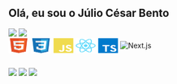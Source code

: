 ## Olá, eu sou o Júlio César Bento
<div>
    <a href="https://github.com/JulioCB68"></a>
    <img height="180em" src="https://github-readme-stats.vercel.app/api?username=JulioCB68&theme=radical&show_icons=true" />
    <img height="180em" src="https://github-readme-stats.vercel.app/api/top-langs/?username=JulioCB68&layout=compact&langs_count=8&theme=radical" />
</div>

<div style="display: inline-block, margin:1rem 0" >
    <img align="center" alt="HTML" height="30" width="40" src="https://raw.githubusercontent.com/devicons/devicon/master/icons/html5/html5-original.svg" />
    <img align="center" alt="CSS" height="30" width="40" src="https://raw.githubusercontent.com/devicons/devicon/master/icons/css3/css3-original.svg" />
    <img align="center" alt="Javascript" height="30" width="40" src="https://raw.githubusercontent.com/devicons/devicon/master/icons/javascript/javascript-plain.svg" />
    <img align="center" alt="React" height="30" width="40" src="https://raw.githubusercontent.com/devicons/devicon/master/icons/react/react-original.svg" />
    <img align="center" alt="Typescript" height="30" width="40" src="https://raw.githubusercontent.com/devicons/devicon/master/icons/typescript/typescript-plain.svg" />
    <img align="center" alt="Next.js" height="30" width="40" src="https://cdn.jsdelivr.net/gh/devicons/devicon/icons/nextjs/nextjs-original-wordmark.svg" />          
</div>

##

<div>
      <a href="https://www.linkedin.com/in/j%C3%BAlio-c%C3%A9sar-924487158/" target="_blank"><img src="https://img.shields.io/badge/-LinkedIn-%230077B5?style=for-the-badge&logo=linkedin&logoColor=white" target="_blank"></a>
      <a href="https://www.instagram.com/jcbento_/" target="_blank"><img src="https://img.shields.io/badge/Instagram-E4405F?style=for-the-badge&logo=instagram&logoColor=white" target="_blank"></a>
      <a href="mailto:juliobento237@gmail.com" target="_blank"><img src="https://img.shields.io/badge/Gmail-D14836?style=for-the-badge&logo=gmail&logoColor=white" target="_blank"></a>
</div>

